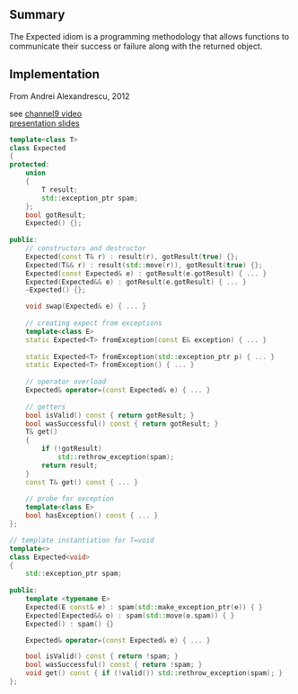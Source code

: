 
## Summary

The Expected<T> idiom is a programming methodology that allows functions to communicate their success or failure along with the returned object.

## Implementation
From Andrei Alexandrescu, 2012

see [channel9 video](https://channel9.msdn.com/Shows/Going+Deep/C-and-Beyond-2012-Andrei-Alexandrescu-Systematic-Error-Handling-in-C)<br/>
[presentation slides](https://onedrive.live.com/?cid=F1B8FF18A2AEC5C5&id=F1B8FF18A2AEC5C5%211158&parId=root&o=OneUp)

```cpp
template<class T>
class Expected
{
protected:
    union
    {
        T result;
        std::exception_ptr spam;
    };
    bool gotResult;
    Expected() {};
    
public:
    // constructors and destructor
    Expected(const T& r) : result(r), gotResult(true) {};
    Expected(T&& r) : result(std::move(r)), gotResult(true) {};
    Expected(const Expected& e) : gotResult(e.gotResult) { ... }
    Expected(Expected&& e) : gotResult(e.gotResult) { ... }
    ~Expected() {};

    void swap(Expected& e) { ... }
    
    // creating expect from exceptions
    template<class E>
    static Expected<T> fromException(const E& exception) { ... }
    
    static Expected<T> fromException(std::exception_ptr p) { ... }
    static Expected<T> fromException() { ... }
    
    // operator overload
    Expected& operator=(const Expected& e) { ... }
    
    // getters
    bool isValid() const { return gotResult; }
    bool wasSuccessful() const { return gotResult; }
    T& get()
    {
        if (!gotResult)
            std::rethrow_exception(spam);
        return result;
    }
    const T& get() const { ... }        
    
    // probe for exception
    template<class E>
    bool hasException() const { ... }
};

// template instantiation for T=void
template<> 
class Expected<void> 
{
    std::exception_ptr spam;
    
public:
    template <typename E>
    Expected(E const& e) : spam(std::make_exception_ptr(e)) { }
    Expected(Expected&& o) : spam(std::move(o.spam)) { }
    Expected() : spam() {}

    Expected& operator=(const Expected& e) { ... }

    bool isValid() const { return !spam; }
    bool wasSuccessful() const { return !spam; }
    void get() const { if (!valid()) std::rethrow_exception(spam); }
};
```